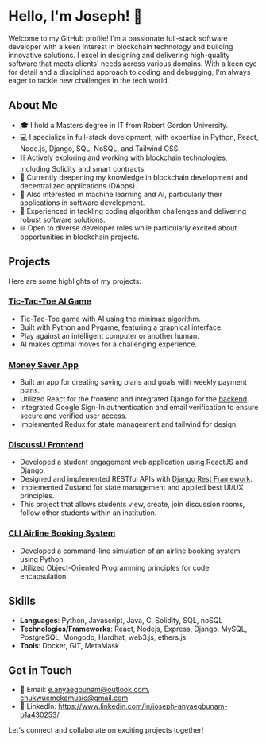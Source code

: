 # Hello, I'm Joseph! 👋

Welcome to my GitHub profile! 
I'm a passionate full-stack software developer with a keen interest in blockchain technology and building innovative solutions. I excel in designing and delivering high-quality software that meets clients' needs across various domains. With a keen eye for detail and a disciplined approach to coding and debugging, I'm always eager to tackle new challenges in the tech world.

## About Me

- 🎓 I hold a Masters degree in IT from Robert Gordon University.
- 💻 I specialize in full-stack development, with expertise in Python, React, Node.js, Django, SQL, NoSQL, and Tailwind CSS.
- ⛓️ Actively exploring and working with blockchain technologies, including Solidity and smart contracts.
- 🌱 Currently deepening my knowledge in blockchain development and decentralized applications (DApps).
- 🤖 Also interested in machine learning and AI, particularly their applications in software development.
- 🔧 Experienced in tackling coding algorithm challenges and delivering robust software solutions.
- 🌐 Open to diverse developer roles while particularly excited about opportunities in blockchain projects.

## Projects

Here are some highlights of my projects:
### [Tic-Tac-Toe AI Game](https://github.com/Chukwuemekamusic/tictactoe_AI)
- Tic-Tac-Toe game with AI using the minimax algorithm.
- Built with Python and Pygame, featuring a graphical interface.
- Play against an intelligent computer or another human.
- AI makes optimal moves for a challenging experience.


### [Money Saver App](https://github.com/Chukwuemekamusic/money-saver-app)

- Built an app for creating saving plans and goals with weekly payment plans.
- Utilized React for the frontend and integrated Django for the [backend](https://github.com/Chukwuemekamusic/backend-money-saver-app).
- Integrated Google Sign-In authentication and email verification to ensure secure and verified user access.
- Implemented Redux for state management and tailwind for design.


### [DiscussU Frontend](https://github.com/Chukwuemekamusic/DiscussU-react_frontend)

- Developed a student engagement web application using ReactJS and Django.
- Designed and implemented RESTful APIs with [Django Rest Framework](https://github.com/Chukwuemekamusic/DiscussU).
- Implemented Zustand for state management and applied best UI/UX principles.
- This project that allows students view, create, join discussion rooms, follow other students within an institution.


### [CLI Airline Booking System](https://github.com/Chukwuemekamusic/XYZ_AIRLINE_BOOKING)

- Developed a command-line simulation of an airline booking system using Python.
- Utilized Object-Oriented Programming principles for code encapsulation.

## Skills

- **Languages**: Python, Javascript, Java, C, Solidity, SQL, noSQL
- **Technologies/Frameworks**: React, Nodejs, Express, Django, MySQL, PostgreSQL, Mongodb, Hardhat, web3.js, ethers.js
- **Tools**: Docker, GIT, MetaMask

## Get in Touch

- 📧 Email: e.anyaegbunam@outlook.com, chukwuemekamusic@gmail.com
- 💼 LinkedIn: https://www.linkedin.com/in/joseph-anyaegbunam-b1a430253/

Let's connect and collaborate on exciting projects together!

